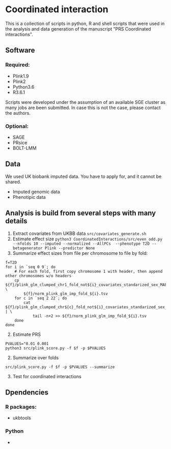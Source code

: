 # Coordinated interaction
This is a collection of scripts in python, R and shell scripts that were used in the analysis and data generation of 
the manuscript "PRS Coordinated interactions".

## Software
### Required:
* Plink1.9
* Plink2
* Python3.6
* R3.6.1

Scripts were developed under the assumption of an available SGE cluster as many jobs are been submitted. In case this 
is not the case, please contact the authors.

### Optional:
* SAGE
* PRsice
* BOLT-LMM

## Data
We used UK biobank imputed data. You have to apply for, and it cannot be shared.
* Imputed genomic data
* Phenotipic data

## Analysis is build from several steps with many details
1. Extract covariates from UKBB data `src/covariates_generate.sh`
1. Estimate effect size `python3 CoordinatedInteractions/src/even_odd.py --nfolds 10 --imputed --normalized --AllPCs 
--phenotype T2D --betagenerator Plink --predictor None`
1. Summarize effect sizes from file per chromosome to file by fold: 
```shell script
f=T2D
for i in `seq 0 9`; do
    # For each fold, first copy chromosome 1 with header, then append other chromosomes w/o headers
    cp ${f}/plink_glm_clumped_chr1_fold_not${i}_covariates_standarized_sex_MAF0.001_*.${f}.glm.logistic \
        ${f}/norm_plink_glm_imp_fold_${i}.tsv
    for c in `seq 2 22`; do
        cat ${f}/plink_glm_clumped_chr${c}_fold_not${i}_covariates_standarized_sex_MAF0.001_*.${f}.glm.logistic | \
            tail -n+2 >> ${f}/norm_plink_glm_imp_fold_${i}.tsv 
    done
done
```
2. Estimate PRS
```shell script
PVALUES="0.01 0.001
python3 src/plink_score.py -f $f -p $PVALUES
```
2. Summarize over folds
```shell script
src/plink_score.py -f $f -p $PVALUES --summarize
```
3. Test for coordinated interactions

## Dpendencies
### R packages:
* ukbtools
### Python
* 